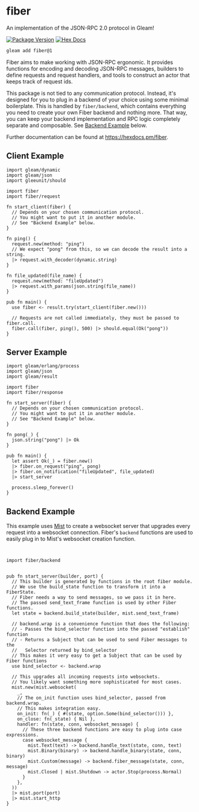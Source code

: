 # fiber

An implementation of the JSON-RPC 2.0 protocol in Gleam!

[![Package Version](https://img.shields.io/hexpm/v/fiber)](https://hex.pm/packages/fiber)
[![Hex Docs](https://img.shields.io/badge/hex-docs-ffaff3)](https://hexdocs.pm/fiber/)

```sh
gleam add fiber@1
```

Fiber aims to make working with JSON-RPC ergonomic. It provides functions for
encoding and decoding JSON-RPC messages, builders to define requests and request
handlers, and tools to construct an actor that keeps track of request ids.

This package is not tied to any communication protocol. Instead, it's designed
for you to plug in a backend of your choice using some minimal boilerplate. This
is handled by `fiber/backend`, which contains everything you need to create your
own Fiber backend and nothing more. That way, you can keep your backend
implementation and RPC logic completely separate and composable. See
[Backend Example](#backend-example) below.

Further documentation can be found at <https://hexdocs.pm/fiber>.

## Client Example

```gleam
import gleam/dynamic
import gleam/json
import gleeunit/should

import fiber
import fiber/request

fn start_client(fiber) {
  // Depends on your chosen communication protocol.
  // You might want to put it in another module.
  // See "Backend Example" below.
}

fn ping() {
  request.new(method: "ping")
  // We expect "pong" from this, so we can decode the result into a string.
  |> request.with_decoder(dynamic.string)
}

fn file_updated(file_name) {
  request.new(method: "fileUpdated")
  |> request.with_params(json.string(file_name))
}

pub fn main() {
  use fiber <- result.try(start_client(fiber.new()))

  // Requests are not called immediately, they must be passed to fiber.call.
  fiber.call(fiber, ping(), 500) |> should.equal(Ok("pong"))
}
```

## Server Example

```gleam
import gleam/erlang/process
import gleam/json
import gleam/result

import fiber
import fiber/response

fn start_server(fiber) {
  // Depends on your chosen communication protocol.
  // You might want to put it in another module.
  // See "Backend Example" below.
}

fn pong(_) {
  json.string("pong") |> Ok
}

pub fn main() {
  let assert Ok(_) = fiber.new()
  |> fiber.on_request("ping", pong)
  |> fiber.on_notification("fileUpdated", file_updated)
  |> start_server

  process.sleep_forever()
}
```

## Backend Example

This example uses [Mist](https://hexdocs.pm/mist/) to create a websocket server
that upgrades every request into a websocket connection. Fiber's `backend`
functions are used to easily plug in to Mist's websocket creation function.

```gleam


import fiber/backend


pub fn start_server(builder, port) {
  // This builder is generated by functions in the root fiber module.
  // We use the build_state function to transform it into a FiberState.
  // Fiber needs a way to send messages, so we pass it in here.
  // The passed send_text_frame function is used by other Fiber functions.
  let state = backend.build_state(builder, mist.send_text_frame)

  // backend.wrap is a convenience function that does the following:
  // - Passes the bind_selector function into the passed "establish" function
  // - Returns a Subject that can be used to send Fiber messages to the
  //   Selector returned by bind_selector
  // This makes it very easy to get a Subject that can be used by Fiber functions
  use bind_selector <- backend.wrap

  // This upgrades all incoming requests into websockets.
  // You likely want something more sophisticated for most cases.
  mist.new(mist.websocket(
    _,
    // The on_init function uses bind_selector, passed from backend.wrap.
    // This makes integration easy.
    on_init: fn(_) { #(state, option.Some(bind_selector())) },
    on_close: fn(_state) { Nil },
    handler: fn(state, conn, websocket_message) {
      // These three backend functions are easy to plug into case expressions.
      case websocket_message {
        mist.Text(text) -> backend.handle_text(state, conn, text)
        mist.Binary(binary) -> backend.handle_binary(state, conn, binary)
        mist.Custom(message) -> backend.fiber_message(state, conn, message)
        mist.Closed | mist.Shutdown -> actor.Stop(process.Normal)
      }
    },
  ))
  |> mist.port(port)
  |> mist.start_http
}
```
